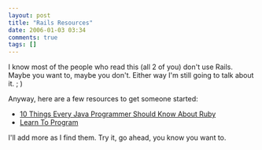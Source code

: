 ```yaml
---
layout: post
title: "Rails Resources"
date: 2006-01-03 03:34
comments: true
tags: []
---
```

I know most of the people who read this (all 2 of you) don't use Rails. Maybe you want to, maybe you don't. Either way I'm still going to talk about it. ; )

Anyway, here are a few resources to get someone started:

- [10 Things Every Java Programmer Should Know About Ruby](http://onestepback.org/articles/10things/)
- [Learn To Program](http://pine.fm/LearnToProgram/)

I'll add more as I find them. Try it, go ahead, you know you want to.

